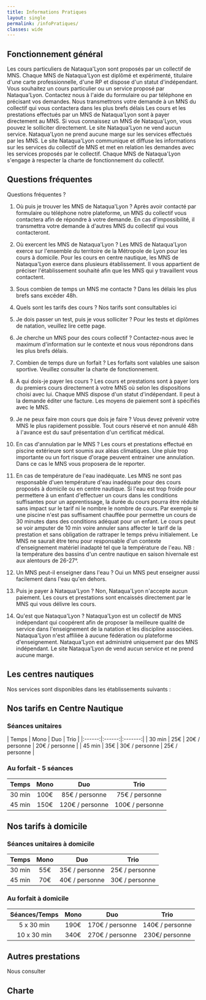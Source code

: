 ```yaml
---
title: Informations Pratiques
layout: single
permalink: /infoPratiques/
classes: wide
---
```

## Fonctionnement général
Les cours particuliers de Nataqua'Lyon sont proposés par un collectif de MNS. Chaque MNS de Nataqua'Lyon est diplômé et expérimenté, titulaire d'une carte professionnelle, d'une RP et dispose d'un statut d'indépendant.
Vous souhaitez un cours particulier ou un service proposé par Nataqua'Lyon. Contactez nous à l'aide du formulaire ou par téléphone en précisant vos demandes. Nous transmettrons votre demande à un MNS du collectif qui vous contactera dans les plus brefs délais
Les cours et les prestations effectués par un MNS de Nataqua'Lyon sont à payer directement au MNS. Si vous connaissez un MNS de Nataqua'Lyon, vous pouvez le solliciter directement.
Le site Nataqua'Lyon ne vend aucun service. Nataqua'Lyon ne prend aucune marge sur les services effectués par les MNS.
Le site Nataqua'Lyon communique et diffuse les informations sur les services du collectif de MNS et met en relation les demandes avec les services proposés par le collectif.
Chaque MNS de Nataqua'Lyon s'engage à respecter la charte de fonctionnement du collectif.


## Questions fréquentes
Questions fréquentes ?

1. Où puis je trouver les MNS de Nataqua'Lyon ? 
Après avoir contacté par formulaire ou téléphone notre plateforme, un MNS du collectif vous contactera afin de répondre à votre demande. En cas d'impossibilité, il transmettra votre demande à d'autres MNS du collectif qui vous contacteront.

2. Où exercent les MNS de Nataqua'Lyon ?
Les MNS de Nataqua'Lyon exerce sur l'ensemble du territoire de la Métropole de Lyon pour les cours à domicile.
Pour les cours en centre nautique, les MNS de Nataqua'Lyon exerce dans plusieurs établissement. Il vous appartient de préciser l'établissement souhaité afin que les MNS qui y travaillent vous contactent.

3. Sous combien de temps un MNS me contacte ?
Dans les délais les plus brefs sans excéder 48h.

4. Quels sont les tarifs des cours ?
Nos tarifs sont consultables ici

5. Je dois passer un test, puis je vous solliciter ?
Pour les tests et diplômes de natation, veuillez lire cette page.

6. Je cherche un MNS pour des cours collectif ?
Contactez-nous avec le maximum d'information sur le contexte et nous vous répondrons dans les plus brefs délais.

7. Combien de temps dure un forfait ?
Les forfaits sont valables une saison sportive. Veuillez consulter la charte de fonctionnement.

8. A qui dois-je payer les cours ?
Les cours et prestations sont à payer lors du premiers cours directement à votre MNS où selon les dispositions choisi avec lui. Chaque MNS dispose d'un statut d'indépendant. Il peut à la demande éditer une facture. Les moyens de paiement sont à spécifiés avec le MNS.

9. Je ne peux faire mon cours que dois je faire ?
Vous devez prévenir votre MNS le plus rapidement possible. Tout cours réservé et non annulé 48h à l'avance est du sauf présentation d'un certificat médical.

10. En cas d'annulation par le MNS ?
Les cours et prestations effectué en piscine extérieure sont soumis aux aléas climatiques. Une pluie trop importante ou un fort risque d'orage peuvent entrainer une annulation. Dans ce cas le MNS vous proposera de le reporter.

11. En cas de température de l'eau inadéquate.
Les MNS ne sont pas responsable d'uen température d'eau inadéquate pour des cours proposés à domicile ou en centre nautique. Si l'eau est trop froide pour permettere à un enfant d'effectuer un cours dans les conditions suffisantes pour un apprentissage, la durée du cours pourra être réduite sans impact sur le tarif ni le nombre le nombre de cours. Par exemple si une piscine n'est pas suffisament chauffée pour permettre un cours de 30 minutes dans des conditions adéquat pour un enfant. Le cours peut se voir amputer de 10 min voire annuler sans affecter le tarif de la prestation et sans obligation de rattraper le temps prévu initialement. Le MNS ne saurait être tenu pour responsable d'un contexte d'enseignement matériel inadapté tel que la température de l'eau. NB : la température des bassins d'un centre nautique en saison hivernale est aux alentours de 26-27°. 

12. Un MNS peut-il enseigner dans l'eau ?
Oui un MNS peut enseigner aussi facilement dans l'eau qu'en dehors.

13. Puis je payer à Nataqua'Lyon ?
Non, Nataqua'Lyon n'accepte aucun paiement. Les cours et prestations sont encaissés directement par le MNS qui vous délivre les cours.


14. Qu'est que Nataqua'Lyon ?
Nataqua'Lyon est un collectif de MNS indépendant qui coopérent afin de proposer la meilleure qualité de service dans l'enseignement de la natation et les discipline associées. Nataqua'Lyon n'est affiliée à aucune fédération ou plateforme d'enseignement. Nataqua'Lyon est administré uniquement par des MNS indépendant. Le site Nataqua'Lyon de vend aucun service et ne prend aucune marge.



<a name="centreNautique"></a>

## Les centres nautiques
Nos services sont disponibles dans les établissements suivants :




<a name="tarifs"></a>

## Nos tarifs en **Centre Nautique**

### Séances unitaires

| Temps | Mono | Duo | Trio | 
|:------:|:------:|:-------:|
| 30 min | 25€ | 20€ / personne | 20€ / personne |
| 45 min | 35€ | 30€ / personne | 25€ / personne |

### Au forfait - 5 séances

| Temps | Mono | Duo | Trio |
|:------:|:------:|:------:|:------:|
| 30 min | 100€ | 85€ / personne | 75€ / personne |
| 45 min | 150€ | 120€ / personne | 100€ / personne |


## Nos tarifs **à domicile**

### Séances unitaires à domicile

| Temps | Mono | Duo | Trio |
|:------:|:------:|:------:|:------:|
| 30 min | 55€ | 35€ / personne | 25€ / personne |
| 45 min | 70€ | 40€ / personne | 30€ / personne |

### Au forfait à domicile

| Séances/Temps | Mono | Duo | Trio |
|:------:|:------:|:------:|:------:|
| 5 x 30 min | 190€ | 170€ / personne | 140€ / personne |
| 10 x 30 min | 340€ | 270€ / personne | 230€/ personne |


## Autres prestations
Nous consulter


## Charte
